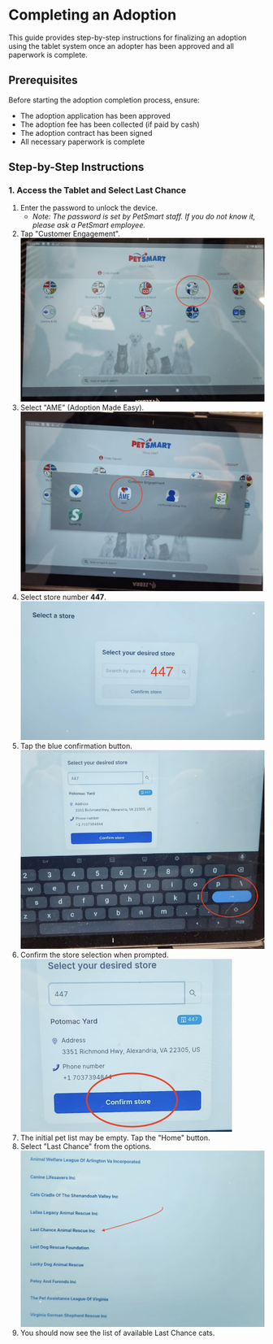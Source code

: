 # Completing an Adoption

This guide provides step-by-step instructions for finalizing an adoption using the tablet system once an adopter has been approved and all paperwork is complete.

## Prerequisites

Before starting the adoption completion process, ensure:
- The adoption application has been approved
- The adoption fee has been collected (if paid by cash)
- The adoption contract has been signed
- All necessary paperwork is complete

## Step-by-Step Instructions

### 1. Access the Tablet and Select Last Chance

1.  Enter the password to unlock the device.
    *   *Note: The password is set by PetSmart staff. If you do not know it, please ask a PetSmart employee.*
2.  Tap "Customer Engagement".
    ![Customer Engagement Screen](adoption_images/img1.png)
3.  Select "AME" (Adoption Made Easy).
    ![AME Selection Screen](adoption_images/img2.png)
4.  Select store number **447**.
    ![Store Number Selection](adoption_images/img3.png)
5.  Tap the blue confirmation button.
    ![Blue Confirmation Button](adoption_images/img4.png)
6.  Confirm the store selection when prompted.
    ![Confirm Store Selection](adoption_images/img5.png)
7.  The initial pet list may be empty. Tap the "Home" button.
8.  Select "Last Chance" from the options.
    ![Select Last Chance Option](adoption_images/img6.png)
9.  You should now see the list of available Last Chance cats.

<!-- 
### 2. Find the Cat Being Adopted

1.  Find the cat being adopted using one of these methods:
    *   Scroll through the list of available cats.
    *   Use the search function by tapping the magnifying glass icon and entering the cat's name or ID.
    *   Scan the cat's ID card by tapping the barcode icon (if available).
2.  Tap on the cat's profile to open it.

### 3. Access the Adoption Process

1. From the cat's profile, tap the "Process Adoption" button
2. A new screen will appear to guide you through the adoption process

### 4. Select or Add Adopter

1. The system will prompt you to select an adopter
2. If the adopter is already in the system:
   - Tap "Select Existing Adopter"
   - Search for the adopter by name or email
   - Tap on the correct adopter from the search results
3. If the adopter is new to the system:
   - Tap "Add New Adopter"
   - Fill out the required fields:
     - Full name
     - Address
     - Phone number
     - Email address
   - Tap "Save Adopter" to continue

### 5. Verify Adoption Requirements

The system will display a checklist of adoption requirements. Mark each item as completed:

- □ Adoption application approved
- □ Adoption contract signed
- □ Adoption fee collected
   - Amount: $________
   - Payment method: □ Cash □ Credit Card □ Check □ Other: ________
- □ Medical records provided
- □ Adopter ID verified
- □ New collar/ID tag provided (if applicable)
- □ Starter kit provided (if applicable)

### 6. Complete the Adoption

1. Review all information for accuracy
2. Tap "Complete Adoption" button
3. A confirmation dialog will appear; tap "Confirm"
4. The system will update the cat's status to "Adopted"

## After Completing the Adoption

1. Provide the adopter with:
   - Copy of the signed adoption contract
   - Medical records
   - Microchip information
   - Care instructions
   - Adoption certificate (if generated)
   - Contact information for post-adoption support

2. Update any physical records or files
   - Move the cat's physical file to the "Adopted" section (if applicable)
   - Update any bulletin boards or displays

3. Send a welcome email through the system
   - From the adopted cat's profile, tap "Send Welcome Email"
   - Review the pre-filled template
   - Make any necessary adjustments
   - Tap "Send"

## Troubleshooting

- **System Freezes During Adoption Process**: Save progress if possible, close and reopen the app, then continue where you left off
- **Payment Processing Issues**: If the payment system is down, note the payment method in the comments and process manually later
- **Adopter Not Found in System**: Double-check spelling; if truly not in system, add as new adopter
- **Cannot Complete Adoption Due to Missing Requirements**: Note which requirements are missing and explain to the adopter what needs to be completed before proceeding

For technical issues that persist, contact the tech coordinator at [contact information].  -->